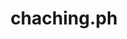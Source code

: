 ---
title: chaching.ph
category: Creative Ads
category_slug: creative-ads
type: content
image: images/works/e-ran-creatives.png
button_url: https://www.facebook.com/eranapp/photos
---